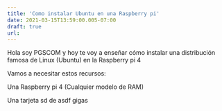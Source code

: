 ```yaml
---
title: 'Como instalar Ubuntu en una Raspberry pi'
date: 2021-03-15T13:59:00.005-07:00
draft: true
url: 
---
```


Hola soy PGSCOM y hoy te voy a enseñar cómo instalar una distribución famosa de Linux (Ubuntu) en la Raspberry pi 4  
  
Vamos a necesitar estos recursos:

Una Raspberry pi 4 (Cualquier modelo de RAM)

Una tarjeta sd de asdf gigas